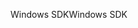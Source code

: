<span data-ttu-id="bf26c-101">Windows SDK</span><span class="sxs-lookup"><span data-stu-id="bf26c-101">Windows SDK</span></span>